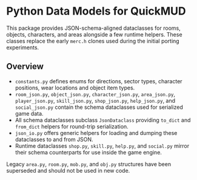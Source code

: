 # Python Data Models for QuickMUD

This package provides JSON-schema-aligned dataclasses for rooms, objects, characters, and areas
alongside a few runtime helpers. These classes replace the early `merc.h` clones used during the
initial porting experiments.

## Overview

- `constants.py` defines enums for directions, sector types, character positions,
  wear locations and object item types.
- `room_json.py`, `object_json.py`, `character_json.py`, `area_json.py`,
  `player_json.py`, `skill_json.py`, `shop_json.py`, `help_json.py`, and
  `social_json.py` contain the schema dataclasses used for serialized game data.
- All schema dataclasses subclass `JsonDataclass` providing `to_dict` and
  `from_dict` helpers for round-trip serialization.
- `json_io.py` offers generic helpers for loading and dumping these dataclasses to and from JSON.
- Runtime dataclasses `shop.py`, `skill.py`, `help.py`, and `social.py`
  mirror their schema counterparts for use inside the game engine.

Legacy `area.py`, `room.py`, `mob.py`, and `obj.py` structures have been superseded and should not
be used in new code.
